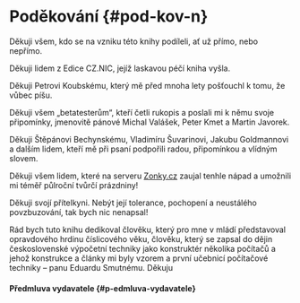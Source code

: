 # Poděkování {#pod-kov-n}

Děkuji všem, kdo se na vzniku této knihy podíleli, ať už přímo, nebo nepřímo.

Děkuji lidem z Edice CZ.NIC, jejíž laskavou péčí kniha vyšla.

Děkuji Petrovi Koubskému, který mě před mnoha lety pošťouchl k tomu, že vůbec píšu.

Děkuji všem „betatesterům“, kteří četli rukopis a poslali mi k němu svoje připomínky, jmenovitě pánové Michal Valášek, Peter Kmet a Martin Javorek.

Děkuji Štěpánovi Bechynskému, Vladimíru Šuvarinovi, Jakubu Goldmannovi a dalším lidem, kteří mě při psaní podpořili radou, připomínkou a vlídným slovem.

Děkuji všem lidem, které na serveru [Zonky.cz](http://Text%20PRE%20mPRED) zaujal tenhle nápad a umožnili mi téměř půlroční tvůrčí prázdniny!

Děkuji svojí přítelkyni. Nebýt její tolerance, pochopení a neustálého povzbuzování, tak bych nic nenapsal!

Rád bych tuto knihu dedikoval člověku, který pro mne v mládí představoval opravdového hrdinu číslicového věku, člověku, který se zapsal do dějin československé výpočetní techniky jako konstruktér několika počítačů a jehož konstrukce a články mi byly vzorem a první učebnicí počítačové techniky – panu Eduardu Smutnému. Děkuju

#### Předmluva vydavatele {#p-edmluva-vydavatele}